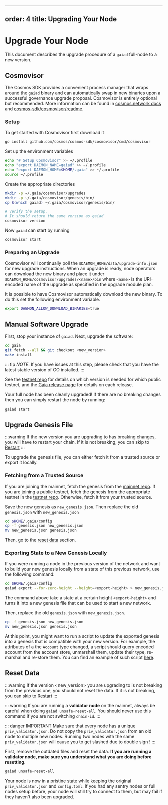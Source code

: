***

## order: 4&#xA;title: Upgrading Your Node

# Upgrade Your Node

This document describes the upgrade procedure of a `gaiad` full-node to a new
version.

## Cosmovisor

The Cosmos SDK provides a convenient process manager that wraps around the
`gaiad` binary and can automatically swap in new binaries upon a successful
governance upgrade proposal. Cosmovisor is entirely optional but recommended.
More information can be found in
[cosmos.network docs](https://docs.cosmos.network/v0.45/run-node/cosmovisor.html)
and
[cosmos-sdk/cosmovisor/readme](https://github.com/cosmos/cosmos-sdk/blob/v0.45.0/cosmovisor/README.md).

### Setup

To get started with Cosmovisor first download it

```bash
go install github.com/cosmos/cosmos-sdk/cosmovisor/cmd/cosmovisor
```

Set up the environment variables

```bash
echo "# Setup Cosmovisor" >> ~/.profile
echo "export DAEMON_NAME=gaiad" >> ~/.profile
echo "export DAEMON_HOME=$HOME/.gaia" >> ~/.profile
source ~/.profile
```

Create the appropriate directories

```bash
mkdir -p ~/.gaia/cosmovisor/upgrades
mkdir -p ~/.gaia/cosmovisor/genesis/bin/
cp $(which gaiad) ~/.gaia/cosmovisor/genesis/bin/

# verify the setup.
# It should return the same version as gaiad
cosmovisor version
```

Now `gaiad` can start by running

```bash
cosmovisor start
```

### Preparing an Upgrade

Cosmovisor will continually poll the `$DAEMON_HOME/data/upgrade-info.json` for
new upgrade instructions. When an upgrade is ready, node operators can download
the new binary and place it under `$DAEMON_HOME/cosmovisor/upgrades/<name>/bin`
where `<name>` is the URI-encoded name of the upgrade as specified in the
upgrade module plan.

It is possible to have Cosmovisor automatically download the new binary. To do
this set the following environment variable.

```bash
export DAEMON_ALLOW_DOWNLOAD_BINARIES=true
```

## Manual Software Upgrade

First, stop your instance of `gaiad`. Next, upgrade the software:

```bash
cd gaia
git fetch --all && git checkout <new_version>
make install
```

::: tip *NOTE*: If you have issues at this step, please check that you have the
latest stable version of GO installed. :::

See the [testnet repo](https://github.com/cosmos/testnets) for details on which
version is needed for which public testnet, and the
[Gaia release page](https://github.com/cosmos/Gaia/releases) for details on each
release.

Your full node has been cleanly upgraded! If there are no breaking changes then
you can simply restart the node by running:

```bash
gaiad start
```

## Upgrade Genesis File

:::warning If the new version you are upgrading to has breaking changes, you
will have to restart your chain. If it is not breaking, you can skip to
[Restart](#restart) :::

To upgrade the genesis file, you can either fetch it from a trusted source or
export it locally.

### Fetching from a Trusted Source

If you are joining the mainnet, fetch the genesis from the
[mainnet repo](https://github.com/cosmos/launch). If you are joining a public
testnet, fetch the genesis from the appropriate testnet in the
[testnet repo](https://github.com/cosmos/testnets). Otherwise, fetch it from
your trusted source.

Save the new genesis as `new_genesis.json`. Then replace the old `genesis.json`
with `new_genesis.json`

```bash
cd $HOME/.gaia/config
cp -f genesis.json new_genesis.json
mv new_genesis.json genesis.json
```

Then, go to the [reset data](#reset-data) section.

### Exporting State to a New Genesis Locally

If you were running a node in the previous version of the network and want to
build your new genesis locally from a state of this previous network, use the
following command:

```bash
cd $HOME/.gaia/config
gaiad export --for-zero-height --height=<export-height> > new_genesis.json
```

The command above take a state at a certain height `<export-height>` and turns
it into a new genesis file that can be used to start a new network.

Then, replace the old `genesis.json` with `new_genesis.json`.

```bash
cp -f genesis.json new_genesis.json
mv new_genesis.json genesis.json
```

At this point, you might want to run a script to update the exported genesis
into a genesis that is compatible with your new version. For example, the
attributes of a the `Account` type changed, a script should query encoded
account from the account store, unmarshall them, update their type, re-marshal
and re-store them. You can find an example of such script
[here](https://github.com/cosmos/cosmos-sdk/blob/02c6c9fafd58da88550ab4d7d494724a477c8a68/contrib/migrate/v0.33.x-to-v0.34.0.py).

## Reset Data

:::warning If the version \<new_version> you are upgrading to is not breaking
from the previous one, you should not reset the data. If it is not breaking, you
can skip to [Restart](#restart) :::

::: warning If you are running a **validator node** on the mainnet, always be
careful when doing `gaiad unsafe-reset-all`. You should never use this command
if you are not switching `chain-id`. :::

::: danger IMPORTANT Make sure that every node has a unique
`priv_validator.json`. Do not copy the `priv_validator.json` from an old node to
multiple new nodes. Running two nodes with the same `priv_validator.json` will
cause you to get slashed due to double sign ! :::

First, remove the outdated files and reset the data. **If you are running a
validator node, make sure you understand what you are doing before resetting**.

```bash
gaiad unsafe-reset-all
```

Your node is now in a pristine state while keeping the original
`priv_validator.json` and `config.toml`. If you had any sentry nodes or full
nodes setup before, your node will still try to connect to them, but may fail if
they haven't also been upgraded.
